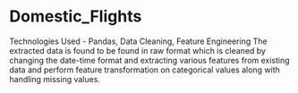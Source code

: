 # Domestic_Flights
Technologies Used - Pandas, Data Cleaning, Feature Engineering The extracted data is found to be found in raw format which is cleaned by changing the date-time format and extracting various features from existing data and perform feature transformation on categorical values along with handling missing values.
